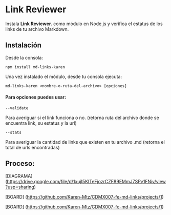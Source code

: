 # Link Reviewer

Instala **Link Reviewer.** como módulo en Node.js y verifica el estatus de los links de tu archivo Markdown.

## Instalación

Desde la consola:

 `npm install md-links-karen`

Una vez instalado el módulo, desde tu consola ejecuta:

`md-links-karen <nombre-o-ruta-del-archivo> [opciones]`

#### Para opciones puedes usar:

`--validate` 

Para averiguar si el link funciona o no.
(retorna ruta del archivo donde se encuentra link, su estatus y la url)

`--stats`

Para averiguar la cantidad de links que existen en tu archivo .md 
(retorna el total de urls encontradas)

## Proceso:

[DIAGRAMA] (https://drive.google.com/file/d/1xujI5KITeFjozrCZF89EMmJ7SPy1FNiv/view?usp=sharing)

[BOARD] (https://github.com/Karen-Mtz/CDMX007-fe-md-links/projects/1)


[BOARD] (https://github.com/Karen-Mtz/CDMX007-fe-md-links/projects/1)


